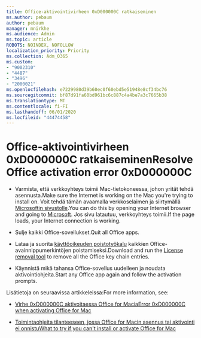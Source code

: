 ```yaml
---
title: Office-aktivointivirheen 0xD000000C ratkaiseminen
ms.author: pebaum
author: pebaum
manager: mnirkhe
ms.audience: Admin
ms.topic: article
ROBOTS: NOINDEX, NOFOLLOW
localization_priority: Priority
ms.collection: Adm_O365
ms.custom:
- "9002310"
- "4487"
- "3496"
- "2000021"
ms.openlocfilehash: e7229980d39b60ec0f60ebd5e51948e8cf34bc76
ms.sourcegitcommit: bf87d91fa60bd961bc6c887c4a4be7a3c7665b38
ms.translationtype: MT
ms.contentlocale: fi-FI
ms.lasthandoff: 06/01/2020
ms.locfileid: "44474458"
---
```

# <a name="resolve-office-activation-error-0xd000000c"></a><span data-ttu-id="051b1-102">Office-aktivointivirheen 0xD000000C ratkaiseminen</span><span class="sxs-lookup"><span data-stu-id="051b1-102">Resolve Office activation error 0xD000000C</span></span>

- <span data-ttu-id="051b1-103">Varmista, että verkkoyhteys toimii Mac-tietokoneessa, johon yrität tehdä asennusta.</span><span class="sxs-lookup"><span data-stu-id="051b1-103">Make sure the Internet is working on the Mac you're trying to install on.</span></span> <span data-ttu-id="051b1-104">Voit tehdä tämän avaamalla verkkoselaimen ja siirtymällä [Microsoftin sivustolle](https://www.microsoft.com).</span><span class="sxs-lookup"><span data-stu-id="051b1-104">You can do this by opening your Internet browser and going to [Microsoft](https://www.microsoft.com).</span></span> <span data-ttu-id="051b1-105">Jos sivu latautuu, verkkoyhteys toimii.</span><span class="sxs-lookup"><span data-stu-id="051b1-105">If the page loads, your Internet connection is working.</span></span>

- <span data-ttu-id="051b1-106">Sulje kaikki Office-sovellukset.</span><span class="sxs-lookup"><span data-stu-id="051b1-106">Quit all Office apps.</span></span>

- <span data-ttu-id="051b1-107">Lataa ja suorita [käyttöoikeuden poistotyökalu](https://go.microsoft.com/fwlink/?linkid=849815) kaikkien Office-avainnippumerkintöjen poistamiseksi.</span><span class="sxs-lookup"><span data-stu-id="051b1-107">Download and run the [License removal tool](https://go.microsoft.com/fwlink/?linkid=849815) to remove all the Office key chain entries.</span></span>

- <span data-ttu-id="051b1-108">Käynnistä mikä tahansa Office-sovellus uudelleen ja noudata aktivointiohjeita.</span><span class="sxs-lookup"><span data-stu-id="051b1-108">Start any Office app again and follow the activation prompts.</span></span>

<span data-ttu-id="051b1-109">Lisätietoja on seuraavissa artikkeleissa:</span><span class="sxs-lookup"><span data-stu-id="051b1-109">For more information, see:</span></span>

- [<span data-ttu-id="051b1-110">Virhe 0xD000000C aktivoitaessa Office for Macia</span><span class="sxs-lookup"><span data-stu-id="051b1-110">Error 0xD000000C when activating Office for Mac</span></span>](https://support.office.com/article/error-0xd000000c-when-activating-office-for-mac-da865931-4658-4829-ba2d-8133390c6d25)

- [<span data-ttu-id="051b1-111">Toimintaohjeita tilanteeseen, jossa Office for Macin asennus tai aktivointi ei onnistu</span><span class="sxs-lookup"><span data-stu-id="051b1-111">What to try if you can't install or activate Office for Mac</span></span>](https://support.office.com/article/what-to-try-if-you-can-t-install-or-activate-office-for-mac-5efba2b4-b1e6-4e5f-bf3c-6ab945d03dea)
